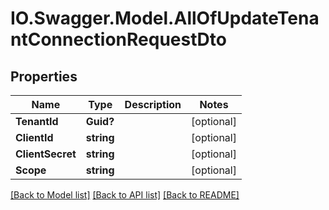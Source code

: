 # IO.Swagger.Model.AllOfUpdateTenantConnectionRequestDto
## Properties

Name | Type | Description | Notes
------------ | ------------- | ------------- | -------------
**TenantId** | **Guid?** |  | [optional] 
**ClientId** | **string** |  | [optional] 
**ClientSecret** | **string** |  | [optional] 
**Scope** | **string** |  | [optional] 

[[Back to Model list]](../README.md#documentation-for-models) [[Back to API list]](../README.md#documentation-for-api-endpoints) [[Back to README]](../README.md)

